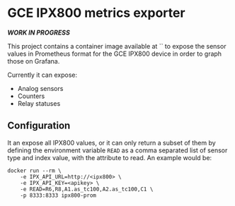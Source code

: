 # GCE IPX800 metrics exporter

***WORK IN PROGRESS***

This project contains a container image available at `` to expose the sensor values in Prometheus format for the GCE IPX800 device in order to graph those on Grafana.

Currently it can expose:

* Analog sensors
* Counters
* Relay statuses

## Configuration

It an expose all IPX800 values, or it can only return a subset of them by defining the environment variable `READ` as a comma separated list of sensor type and index value, with the attribute to read. An example would be:

```console
docker run --rm \
    -e IPX_API_URL=http://<ipx800> \
    -e IPX_API_KEY=<apikey> \
    -e READ=R6,R8,A1.as_tc100,A2.as_tc100,C1 \
    -p 8333:8333 ipx800-prom
```
